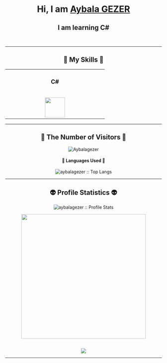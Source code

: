 <h1 align="center">Hi, I am <a href="https://github.com/aybalagezer" target="_blank">Aybala GEZER</a> </h1>
<h2 align="center">I am learning C#</h2>

<br/>

--- 

<h2 align="center">🥇 My Skills 🥇</h2>

<table align="center">
  <tbody>
    <tr valign="center">
      <td width="25%" align="center">
        <h3>C#</h3><br>
       <a href='https://docs.microsoft.com/tr-tr/dotnet/csharp/'> <img height="64px" src="https://seeklogo.com/images/C/c-sharp-c-logo-02F17714BA-seeklogo.com.png"> </a>
      </td>
    </tr>
  </tbody>
</table>


---

<h2 align="center">👀 The Number of Visitors 👀</h2>

<p align="center"><img src="https://profile-counter.glitch.me/{aybalagezer}/count.svg" alt="Aybalagezer" :: Visitor's Count" /></p>

<h4 align="center">👅 Languages Used 👅</h4>

<p align="center"><img src="https://github-readme-stats.vercel.app/api/top-langs/?username=aybalagezer&langs_count=10&layout=compact" alt="aybalagezer :: Top Langs" /></p>

---

<h2 align="center">👽 Profile Statistics 👽</h2>

<p align="center">
  <img src="https://github-readme-stats.vercel.app/api?username=aybalagezer&show_icons=true&theme=synthwave" alt="aybalagezer :: Profile Stats" />
</p>
<p align="center">
  <img src="https://github-readme-streak-stats.herokuapp.com?user=aybalagezer&theme=nightowl&hide_border=true" width=400>
</p>

<br/>
<div  align="center"> <img src="https://activity-graph.herokuapp.com/graph?username=aybalagezer&theme=elegant" /></div>

---
